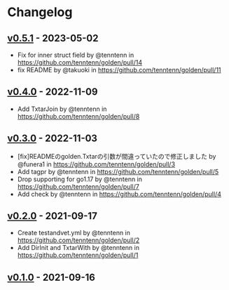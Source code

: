 # Changelog

## [v0.5.1](https://github.com/tenntenn/golden/compare/v0.5.0...v0.5.1) - 2023-05-02
- Fix for inner struct field by @tenntenn in https://github.com/tenntenn/golden/pull/14
- fix README by @takuoki in https://github.com/tenntenn/golden/pull/11

## [v0.4.0](https://github.com/tenntenn/golden/compare/v0.3.0...v0.4.0) - 2022-11-09
- Add TxtarJoin by @tenntenn in https://github.com/tenntenn/golden/pull/8

## [v0.3.0](https://github.com/tenntenn/golden/compare/v0.2.0...v0.3.0) - 2022-11-03
- [fix]READMEのgolden.Txtarの引数が間違っていたので修正しました by @funera1 in https://github.com/tenntenn/golden/pull/3
- Add tagpr by @tenntenn in https://github.com/tenntenn/golden/pull/5
- Drop supporting for go1.17 by @tenntenn in https://github.com/tenntenn/golden/pull/7
- Add check by @tenntenn in https://github.com/tenntenn/golden/pull/4

## [v0.2.0](https://github.com/tenntenn/golden/compare/v0.1.0...v0.2.0) - 2021-09-17
- Create testandvet.yml by @tenntenn in https://github.com/tenntenn/golden/pull/2
- Add DirInit and TxtarWith by @tenntenn in https://github.com/tenntenn/golden/pull/1

## [v0.1.0](https://github.com/tenntenn/golden/commits/v0.1.0) - 2021-09-16
